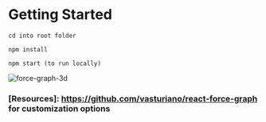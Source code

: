 # Getting Started
```
cd into root folder
```
```
npm install
```
```
npm start (to run locally)
```

![force-graph-3d](https://user-images.githubusercontent.com/71048973/158121436-614b98da-cef4-47f2-8553-55458ea81b43.png)


### [Resources]: https://github.com/vasturiano/react-force-graph for customization options
